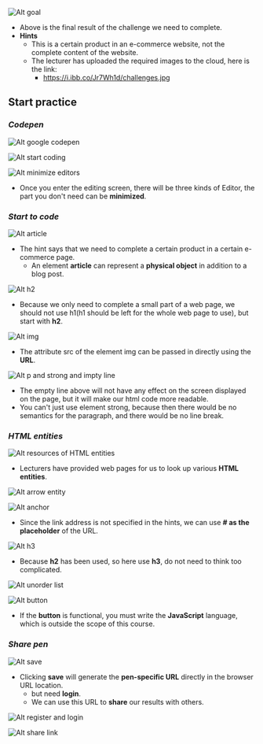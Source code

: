 ![Alt goal](pic/bandicam%202022-10-31%2016-45-16-738.jpg)

- Above is the final result of the challenge we need to complete.
- **Hints**
  - This is a certain product in an e-commerce website, not the complete content of the website.
  - The lecturer has uploaded the required images to the cloud, here is the link:
    - https://i.ibb.co/Jr7Wh1d/challenges.jpg

## **Start practice**

### _Codepen_

![Alt google codepen](pic/bandicam%202022-10-31%2016-47-26-015.jpg)

![Alt start coding](pic/bandicam%202022-10-31%2016-47-40-914.jpg)

![Alt minimize editors](pic/bandicam%202022-10-31%2016-47-53-976.jpg)

- Once you enter the editing screen, there will be three kinds of Editor, the part you don't need can be **minimized**.

### _Start to code_

![Alt article](pic/bandicam%202022-10-31%2016-48-44-763.jpg)

- The hint says that we need to complete a certain product in a certain e-commerce page.
  - An element **article** can represent a **physical object** in addition to a blog post.

![Alt h2](pic/bandicam%202022-10-31%2016-49-18-080.jpg)

- Because we only need to complete a small part of a web page, we should not use h1(h1 should be left for the whole web page to use), but start with **h2**.

![Alt img](pic/bandicam%202022-10-31%2016-49-49-081.jpg)

- The attribute src of the element img can be passed in directly using the **URL**.

![Alt p and strong and impty line](pic/bandicam%202022-10-31%2016-51-37-429.jpg)

- The empty line above will not have any effect on the screen displayed on the page, but it will make our html code more readable.
- You can't just use element strong, because then there would be no semantics for the paragraph, and there would be no line break.

### _HTML entities_

![Alt resources of HTML entities](pic/bandicam%202022-10-31%2016-52-46-472.jpg)

- Lecturers have provided web pages for us to look up various **HTML entities**.

![Alt arrow entity](pic/bandicam%202022-10-31%2016-53-15-378.jpg)

![Alt anchor](pic/bandicam%202022-10-31%2016-54-26-251.jpg)

- Since the link address is not specified in the hints, we can use **# as the placeholder** of the URL.

![Alt h3](pic/bandicam%202022-10-31%2016-55-04-079.jpg)

- Because **h2** has been used, so here use **h3**, do not need to think too complicated.

![Alt unorder list](pic/bandicam%202022-10-31%2016-55-28-869.jpg)

![Alt button](pic/bandicam%202022-10-31%2016-55-59-825.jpg)

- If the **button** is functional, you must write the **JavaScript** language, which is outside the scope of this course.

### _Share pen_

![Alt save](pic/bandicam%202022-10-31%2016-56-13-731.jpg)

- Clicking **save** will generate the **pen-specific URL** directly in the browser URL location.
  - but need **login**.
  - We can use this URL to **share** our results with others.

![Alt register and login](pic/bandicam%202022-10-31%2016-56-21-417.jpg)

![Alt share link](pic/bandicam%202022-10-31%2016-58-01-191.jpg)
